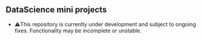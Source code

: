 ## DataScience mini projects
 - ⚠️This repository is currently under development and subject to ongoing fixes. Functionality may be incomplete or unstable.

